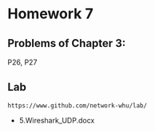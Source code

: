# Homework 7

## Problems of Chapter 3:
P26, P27


## Lab

`https://www.github.com/network-whu/lab/`
- 5.Wireshark_UDP.docx
